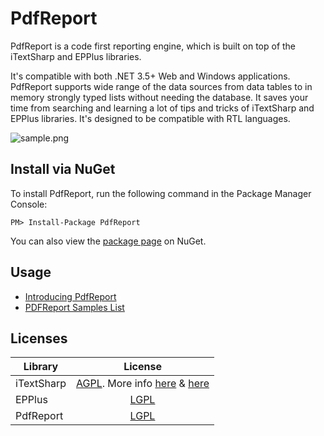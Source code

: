 PdfReport
=======
PdfReport is a code first reporting engine, which is built on top of the iTextSharp and EPPlus libraries.

It's compatible with both .NET 3.5+ Web and Windows applications. PdfReport supports wide range of the data sources from data tables to in memory strongly typed lists without needing the database. It saves your time from searching and learning a lot of tips and tricks of iTextSharp and EPPlus libraries. It's designed to be compatible with RTL languages.

![sample.png](sample.png)



Install via NuGet
-----------------
To install PdfReport, run the following command in the Package Manager Console:

```
PM> Install-Package PdfReport
```

You can also view the [package page](http://www.nuget.org/packages/PdfReport/) on NuGet.



Usage
-----------------
 -  [Introducing PdfReport](http://www.codeproject.com/Articles/492055/Introducing-PdfRport)
 -  [ PDFReport Samples List](https://github.com/VahidN/PdfReport/wiki/PDFReport-Samples-List)

 
Licenses
-----------------

| Library                 | License  |
| ----------------------- | :------: | 
| iTextSharp              | [AGPL](http://itextpdf.com/terms-of-use/index.php). More info [here](https://developers.itextpdf.com/question/itext-java-library-free-charge-or-are-there-any-fees-be-paid) & [here](https://itextpdf.com/blog/how-do-i-make-sure-my-software-complies-agpl-how-can-i-use-itext-free)|
| EPPlus                  | [LGPL](https://github.com/JanKallman/EPPlus/blob/master/LICENSE) |
|PdfReport                | [LGPL](https://github.com/VahidN/PdfReport/blob/master/LICENSE.md) |
